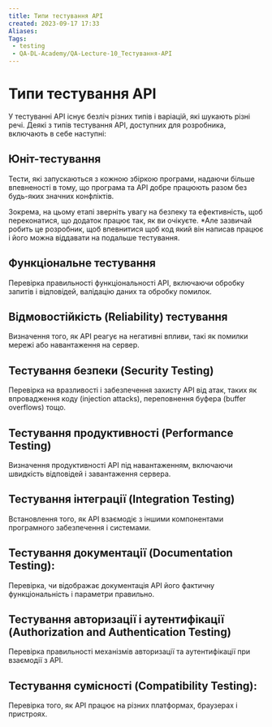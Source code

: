 ```yaml
---
title: Типи тестування API
created: 2023-09-17 17:33
Aliases:
Tags: 
 - testing
 - QA-DL-Academy/QA-Lecture-10_Тестування-АPІ
---
```

# Типи тестування API

У тестуванні API існує безліч різних типів і варіацій, які шукають різні речі. Деякі з типів тестування API, доступних для розробника, включають в себе наступні:

## Юніт-тестування

Тести, які запускаються з кожною збіркою програми, надаючи більше впевненості в тому, що програма та API добре працюють разом без будь-яких значних конфліктів.

Зокрема, на цьому етапі зверніть увагу на безпеку та ефективність, щоб переконатися, що додаток працює так, як ви очікуєте. *Але зазвичай робить це розробник, щоб впевнитися щоб код який він написав працює і його можна віддавати на подальше тестування.

## Функціональне тестування 

Перевірка правильності функціональності API, включаючи обробку запитів і відповідей, валідацію даних та обробку помилок.

## Відмовостійкість (Reliability) тестування 

Визначення того, як API реагує на негативні впливи, такі як помилки мережі або навантаження на сервер.

## Тестування безпеки (Security Testing)

Перевірка на вразливості і забезпечення захисту API від атак, таких як впровадження коду (injection attacks), переповнення буфера (buffer overflows) тощо.

## Тестування продуктивності (Performance Testing)

Визначення продуктивності API під навантаженням, включаючи швидкість відповідей і завантаження сервера.

## Тестування інтеграції (Integration Testing)

Встановлення того, як API взаємодіє з іншими компонентами програмного забезпечення і системами.

## Тестування документації (Documentation Testing): 

Перевірка, чи відображає документація API його фактичну функціональність і параметри правильно.

## Тестування авторизації і аутентифікації (Authorization and Authentication Testing)

Перевірка правильності механізмів авторизації та аутентифікації при взаємодії з API.

## Тестування сумісності (Compatibility Testing): 

Перевірка того, як API працює на різних платформах, браузерах і пристроях.

